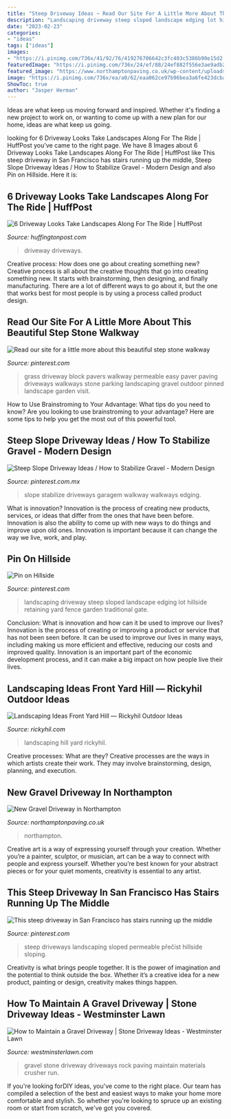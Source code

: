 ```yaml
---
title: "Steep Driveway Ideas ~ Read Our Site For A Little More About This Beautiful Step Stone Walkway"
description: "Landscaping driveway steep sloped landscape edging lot hillside retaining yard fence garden traditional gate"
date: "2023-02-23"
categories:
- "ideas"
tags: ["ideas"]
images:
- "https://i.pinimg.com/736x/41/92/76/419276706642c3fc403c5386b90e15d2.jpg"
featuredImage: "https://i.pinimg.com/736x/24/ef/88/24ef882f556e3ae9adb254adbf7196f5.jpg"
featured_image: "https://www.northamptonpaving.co.uk/wp-content/uploads/2019/06/gravel-driveway-northampton-2.jpeg"
image: "https://i.pinimg.com/736x/ea/a0/62/eaa062ce97b96bea3a6fe423dcba5c6b.jpg"
ShowToc: true
author: "Jasper Herman"
---
```



Ideas are what keep us moving forward and inspired. Whether it's finding a new project to work on, or wanting to come up with a new plan for our home, ideas are what keep us going.

	

		
looking for 6 Driveway Looks Take Landscapes Along For The Ride | HuffPost you've came to the right page. We have 8 Images about 6 Driveway Looks Take Landscapes Along For The Ride | HuffPost like This steep driveway in San Francisco has stairs running up the middle, Steep Slope Driveway Ideas / How to Stabilize Gravel - Modern Design and also Pin on Hillside. Here it is:
		
    
## 6 Driveway Looks Take Landscapes Along For The Ride | HuffPost

<img loading=lazy src="http://i.huffpost.com/gen/1145118/images/o-DRIVEWAY-IDEAS-facebook.jpg" onerror="this.onerror=null;this.src='https://tse4.mm.bing.net/th?id=OIP.TjvJcHBr9Ji-XGW2UvnungHaE8&amp;pid=15.1';" alt="6 Driveway Looks Take Landscapes Along For The Ride | HuffPost">

_Source: huffingtonpost.com_

>driveway driveways. 

	

Creative process: How does one go about creating something new?
Creative process is all about the creative thoughts that go into creating something new. It starts with brainstorming, then designing, and finally manufacturing. There are a lot of different ways to go about it, but the one that works best for most people is by using a process called product design.

    
## Read Our Site For A Little More About This Beautiful Step Stone Walkway

<img loading=lazy src="https://i.pinimg.com/736x/41/92/76/419276706642c3fc403c5386b90e15d2.jpg" onerror="this.onerror=null;this.src='https://tse4.mm.bing.net/th?id=OIP.YX9Awz9xcJWlTOl5dis7-AHaH8&amp;pid=15.1';" alt="Read our site for a little more about this beautiful step stone walkway">

_Source: pinterest.com_

>grass driveway block pavers walkway permeable easy paver paving driveways walkways stone parking landscaping gravel outdoor pinned landscape garden visit. 

	

How to Use Brainstroming to Your Advantage: What tips do you need to know?
Are you looking to use brainstroming to your advantage? Here are some tips to help you get the most out of this powerful tool.

    
## Steep Slope Driveway Ideas / How To Stabilize Gravel - Modern Design

<img loading=lazy src="https://i.pinimg.com/736x/ea/a0/62/eaa062ce97b96bea3a6fe423dcba5c6b.jpg" onerror="this.onerror=null;this.src='https://tse4.mm.bing.net/th?id=OIP.TBLVC-ymmvnM5MgWo3N3CwHaJ3&amp;pid=15.1';" alt="Steep Slope Driveway Ideas / How to Stabilize Gravel - Modern Design">

_Source: pinterest.com.mx_

>slope stabilize driveways garagem walkway walkways edging. 

	

What is innovation?
Innovation is the process of creating new products, services, or ideas that differ from the ones that have been before. Innovation is also the ability to come up with new ways to do things and improve upon old ones. Innovation is important because it can change the way we live, work, and play.

    
## Pin On Hillside

<img loading=lazy src="https://i.pinimg.com/736x/24/ef/88/24ef882f556e3ae9adb254adbf7196f5.jpg" onerror="this.onerror=null;this.src='https://tse2.mm.bing.net/th?id=OIP.4Bti3zhZD6rV5IiVCunG0QHaE6&amp;pid=15.1';" alt="Pin on Hillside">

_Source: pinterest.com_

>landscaping driveway steep sloped landscape edging lot hillside retaining yard fence garden traditional gate. 

	

Conclusion: What is innovation and how can it be used to improve our lives?
Innovation is the process of creating or improving a product or service that has not been seen before. It can be used to improve our lives in many ways, including making us more efficient and effective, reducing our costs and improved quality. Innovation is an important part of the economic development process, and it can make a big impact on how people live their lives.

    
## Landscaping Ideas Front Yard Hill — Rickyhil Outdoor Ideas

<img loading=lazy src="https://rickyhil.com/wp-content/uploads/2015/07/Beautiful-Landscaping-Ideas-Front-Yard-Hill.jpg" onerror="this.onerror=null;this.src='https://tse3.mm.bing.net/th?id=OIP.KNGn4ZKuUy6PHoxBUbA1gQHaE4&amp;pid=15.1';" alt="Landscaping Ideas Front Yard Hill — Rickyhil Outdoor Ideas">

_Source: rickyhil.com_

>landscaping hill yard rickyhil. 

	

Creative processes: What are they?
Creative processes are the ways in which artists create their work. They may involve brainstorming, design, planning, and execution.

    
## New Gravel Driveway In Northampton

<img loading=lazy src="https://www.northamptonpaving.co.uk/wp-content/uploads/2019/06/gravel-driveway-northampton-2.jpeg" onerror="this.onerror=null;this.src='https://tse4.mm.bing.net/th?id=OIP.8yZk6AO2QeVLlIQpvtil4gHaFj&amp;pid=15.1';" alt="New Gravel Driveway in Northampton">

_Source: northamptonpaving.co.uk_

>northampton. 

	

Creative art is a way of expressing yourself through your creation. Whether you’re a painter, sculptor, or musician, art can be a way to connect with people and express yourself. Whether you’re best known for your abstract pieces or for your quiet moments, creativity is essential to any artist.

    
## This Steep Driveway In San Francisco Has Stairs Running Up The Middle

<img loading=lazy src="https://i.pinimg.com/736x/39/b3/7c/39b37c54216c782100bdb62b2838a483.jpg" onerror="this.onerror=null;this.src='https://tse2.mm.bing.net/th?id=OIP.6bGiSZThEsNCow5WdjyvXwHaJ3&amp;pid=15.1';" alt="This steep driveway in San Francisco has stairs running up the middle">

_Source: pinterest.com_

>steep driveways landscaping sloped permeable přečíst hillside sloping. 

	

Creativity is what brings people together. It is the power of imagination and the potential to think outside the box. Whether it’s a creative idea for a new product, painting or design, creativity makes things happen.

    
## How To Maintain A Gravel Driveway | Stone Driveway Ideas - Westminster Lawn

<img loading=lazy src="https://www.westminsterlawn.com/wp-content/uploads/2016/03/stone-driveway-driveway-materials-driveway-paving-driveway-rock-driveway-stone-chippings-driveways-gravel-drives-e1358787469761.jpg" onerror="this.onerror=null;this.src='https://tse4.mm.bing.net/th?id=OIP.NmBL5dS6bv_g1PUARpdqqQAAAA&amp;pid=15.1';" alt="How to Maintain a Gravel Driveway | Stone Driveway Ideas - Westminster Lawn">

_Source: westminsterlawn.com_

>gravel stone driveway driveways rock paving maintain materials crusher run. 

	

If you're looking forDIY ideas, you've come to the right place. Our team has compiled a selection of the best and easiest ways to make your home more comfortable and stylish. So whether you're looking to spruce up an existing room or start from scratch, we've got you covered.

